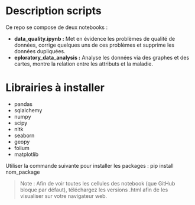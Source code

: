 # Description scripts

Ce repo se compose de deux notebooks :
- **data_quality.ipynb :** Met en évidence les problèmes de qualité de données, corrige quelques uns de ces problèmes et supprime les données dupliquées.
- **eploratory_data_analysis :** Analyse les données via des graphes et des cartes, montre la relation entre les attributs et la maladie.

# Librairies à installer

- pandas
- sqlalchemy
- numpy
- scipy
- nltk
- seaborn
- geopy
- folium
- matplotlib

Utiliser la commande suivante pour installer les packages : pip install nom_package

> Note : Afin de voir toutes les cellules des notebook (que GitHub bloque par défaut), téléchargez les versions .html afin de les visualiser sur votre navigateur web.